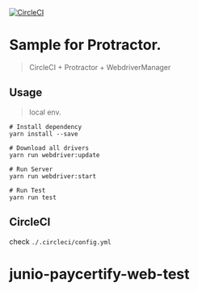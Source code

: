 [![CircleCI](https://circleci.com/gh/juniohenrique/junio-paycertify-web-test.svg?style=svg)](https://circleci.com/gh/juniohenrique/junio-paycertify-web-test)
# Sample for Protractor.

> CircleCI + Protractor + WebdriverManager

## Usage

> local env.

```
# Install dependency
yarn install --save

# Download all drivers
yarn run webdriver:update

# Run Server
yarn run webdriver:start

# Run Test
yarn run test
```

## CircleCI

check `./.circleci/config.yml`
# junio-paycertify-web-test
